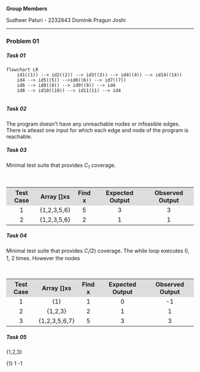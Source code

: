 **Group Members**

Sudheer Paturi - 2232843
Dominik
Pragun Joshi

---

### Problem 01

##### Task 01
```mermaid
flowchart LR
	id1((1)) --> id2((2)) --> id3((3)) --> id4((4)) --> id14((14))
	id4 --> id5((5)) -->id6((6)) --> id7((7))
	id6 --> id8((8)) --> id9((9)) --> id4
	id8 --> id10((10)) --> id11(11) --> id4
	
```

##### Task 02

The program doesn't have any unreachable nodes or infeasible edges. There is atleast one input for which each edge and node of the program is reachable.

##### Task 03
Minimal test suite that provides $C_1$ coverage.
<table style="text-align:center; width:100%;">  
  <tr style="background-color: #dddddd;">  
    <th style="text-align:center">Test Case</th>  
    <th style="text-align:center">Array []xs</th>  
    <th style="text-align:center">Find x</th>  
    <th style="text-align:center">Expected Output</th>
    <th style="text-align:center">Observed Output</th>
  </tr>  
  <tr style="text-align:center; width:100%;">  
    <td>1</td>  
    <td>{1,2,3,5,6}</td>  
    <td>5</td> 
    <td>3</td>
    <td>3</td>  
  </tr>   
  <tr style="text-align:center; width:100%;">  
    <td>2</td>  
    <td>{1,2,3,5,6}</td>  
    <td>2</td> 
    <td>1</td>
    <td>1</td> 
  </tr>   
</table>

##### Task 04
Minimal test suite that provides $C_i(2)$ coverage. The while loop executes 0, 1, 2 times. However the nodes
<table style="text-align:center; width:100%;">  
  <tr style="background-color: #dddddd;">  
    <th style="text-align:center">Test Case</th>  
    <th style="text-align:center">Array []xs</th>  
    <th style="text-align:center">Find x</th>  
    <th style="text-align:center">Expected Output</th>
    <th style="text-align:center">Observed Output</th>
  </tr>  
  <tr style="text-align:center; width:100%;">  
    <td>1</td>  
    <td>{1}</td>  
    <td>1</td> 
    <td>0</td>
    <td>-1</td>  
  </tr>
  <tr style="text-align:center; width:100%;">  
    <td>2</td>  
    <td>{1,2,3}</td>  
    <td>2</td> 
    <td>1</td>
    <td>1</td>  
  </tr>
  <tr style="text-align:center; width:100%;">  
    <td>3</td>  
    <td>{1,2,3,5,6,7}</td>  
    <td>5</td> 
    <td>3</td>
    <td>3</td>  
  </tr>    
</table>

##### Task 05
{1,2,3}

{1} 1 -1

